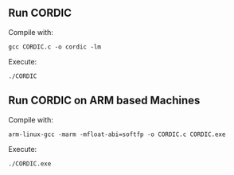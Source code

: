 ## Run CORDIC
Compile with:

    gcc CORDIC.c -o cordic -lm 

Execute:

    ./CORDIC

## Run CORDIC on ARM based Machines
Compile with:

    arm-linux-gcc -marm -mfloat-abi=softfp -o CORDIC.c CORDIC.exe

Execute:

    ./CORDIC.exe
